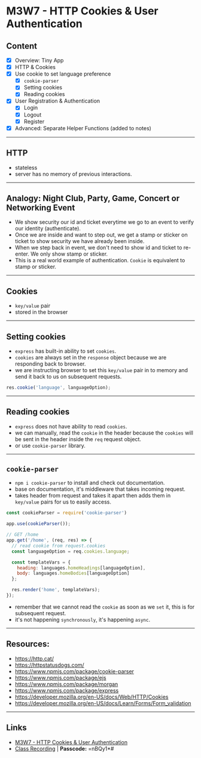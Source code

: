 # M3W7 - HTTP Cookies & User Authentication

## Content
- [X] Overview: Tiny App
- [X] HTTP & Cookies
- [X] Use cookie to set language preference
  - [X] `cookie-parser`
  - [X] Setting cookies
  - [X] Reading cookies
- [X] User Registration & Authentication
  - [X] Login
  - [X] Logout
  - [X] Register
- [X] Advanced: Separate Helper Functions (added to notes)

---

## HTTP
* stateless
* server has no memory of previous interactions.

---

## Analogy: Night Club, Party, Game, Concert or Networking Event
* We show security our id and ticket everytime we go to an event to verify our identity (authenticate).
* Once we are inside and want to step out, we get a stamp or sticker on ticket to show security we have already been inside.
* When we step back in event, we don't need to show id and ticket to re-enter. We only show stamp or sticker.
* This is a real world example of authentication. `Cookie` is equivalent to stamp or sticker.

---

## Cookies
* `key/value` pair
* stored in the browser

---

## Setting cookies
* `express` has built-in ability to set `cookies`.
* `cookies` are always set in the `response` object because we are responding back to browser.
* we are instructing browser to set this `key/value` pair in to memory and send it back to us on subsequent requests.

```javascript
res.cookie('language', languageOption);
```

---

## Reading cookies
* `express` does not have ability to read `cookies`.
* we can manually, read the `cookie` in the header because the `cookies` will be sent in the header inside the `req` request object.
* or use `cookie-parser` library.

---

## `cookie-parser`
* `npm i cookie-parser` to install and check out documentation.
* base on documentation, it's middleware that takes incoming request.
* takes header from request and takes it apart then adds them in `key/value` pairs for us to easily access.

```javascript
const cookieParser = require('cookie-parser')

app.use(cookieParser());

// GET /home
app.get('/home', (req, res) => {
  // read cookie from request.cookies
  const languageOption = req.cookies.language;

  const templateVars = {
    heading: languages.homeHeadings[languageOption],
    body: languages.homeBodies[languageOption]
  };

  res.render('home', templateVars);
});
```

* remember that we cannot read the `cookie` as soon as we `set` it, this is for subsequent request.
* it's not happening `synchronously`, it's happening `async`.

---

## Resources:
* https://http.cat/
* https://httpstatusdogs.com/
* https://www.npmjs.com/package/cookie-parser
* https://www.npmjs.com/package/ejs
* https://www.npmjs.com/package/morgan
* https://www.npmjs.com/package/express
* https://developer.mozilla.org/en-US/docs/Web/HTTP/Cookies
* https://developer.mozilla.org/en-US/docs/Learn/Forms/Form_validation

---

## Links
* [M3W7 - HTTP Cookies & User Authentication](https://github.com/clopez11/WebFlex-Lectures-October18/tree/master/M3/W7)
* [Class Recording](https://us02web.zoom.us/rec/share/wCZwhv2Nzf0zaDsSj07ryafGjo54mTdrGZg7QQC9E2CEHS6o7Qx6rkoCZXc84Fc.8yd4sFp6MqCcopsa) | **Passcode:** =nBQy1*#
